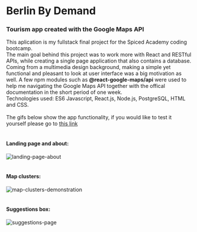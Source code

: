 # Berlin By Demand

### Tourism app created with the Google Maps API

This aplication is my fullstack final project for the Spiced Academy coding bootcamp. <br>
The main goal behind this project was to work more with React and RESTful APIs, while creating a single page application that also contains a database. Coming from a multimedia design background, making a simple yet functional and pleasant to look at user interface was a big motivation as well.
A few npm modules such as **@react-google-maps/api** were used to help me navigating the Google Maps API together with the offical documentation in the short period of one week.<br>
Technologies used: ES6 Javascript, React.js, Node.js, PostgreSQL, HTML and CSS.<br><br> 
The gifs below show the app functionality, if you would like to test it yourself please go to [this link](https://berlinbydemand.herokuapp.com/) <br><br>

#### Landing page and about: <br>
![landing-page-about](https://github.com/PaulaLohner/berlin/blob/main/berlin1.gif) <br><br>

#### Map clusters: <br>
![map-clusters-demonstration](https://github.com/PaulaLohner/berlin/blob/main/berlin2.gif) <br><br>

#### Suggestions box: <br>
![suggestions-page](https://github.com/PaulaLohner/berlin/blob/main/berlin3.gif)

